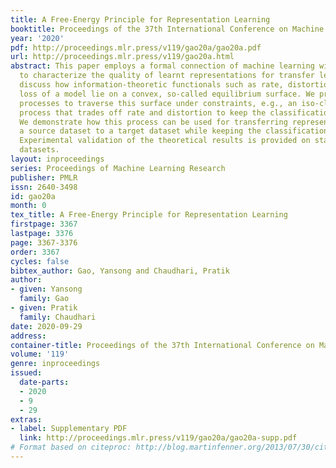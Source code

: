 ```yaml
---
title: A Free-Energy Principle for Representation Learning
booktitle: Proceedings of the 37th International Conference on Machine Learning
year: '2020'
pdf: http://proceedings.mlr.press/v119/gao20a/gao20a.pdf
url: http://proceedings.mlr.press/v119/gao20a.html
abstract: This paper employs a formal connection of machine learning with thermodynamics
  to characterize the quality of learnt representations for transfer learning. We
  discuss how information-theoretic functionals such as rate, distortion and classification
  loss of a model lie on a convex, so-called equilibrium surface. We prescribe dynamical
  processes to traverse this surface under constraints, e.g., an iso-classification
  process that trades off rate and distortion to keep the classification loss unchanged.
  We demonstrate how this process can be used for transferring representations from
  a source dataset to a target dataset while keeping the classification loss constant.
  Experimental validation of the theoretical results is provided on standard image-classification
  datasets.
layout: inproceedings
series: Proceedings of Machine Learning Research
publisher: PMLR
issn: 2640-3498
id: gao20a
month: 0
tex_title: A Free-Energy Principle for Representation Learning
firstpage: 3367
lastpage: 3376
page: 3367-3376
order: 3367
cycles: false
bibtex_author: Gao, Yansong and Chaudhari, Pratik
author:
- given: Yansong
  family: Gao
- given: Pratik
  family: Chaudhari
date: 2020-09-29
address: 
container-title: Proceedings of the 37th International Conference on Machine Learning
volume: '119'
genre: inproceedings
issued:
  date-parts:
  - 2020
  - 9
  - 29
extras:
- label: Supplementary PDF
  link: http://proceedings.mlr.press/v119/gao20a/gao20a-supp.pdf
# Format based on citeproc: http://blog.martinfenner.org/2013/07/30/citeproc-yaml-for-bibliographies/
---
```

